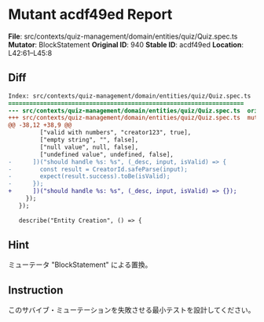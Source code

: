 # Mutant acdf49ed Report

**File**: src/contexts/quiz-management/domain/entities/quiz/Quiz.spec.ts
**Mutator**: BlockStatement
**Original ID**: 940
**Stable ID**: acdf49ed
**Location**: L42:61–L45:8

## Diff

```diff
Index: src/contexts/quiz-management/domain/entities/quiz/Quiz.spec.ts
===================================================================
--- src/contexts/quiz-management/domain/entities/quiz/Quiz.spec.ts	original
+++ src/contexts/quiz-management/domain/entities/quiz/Quiz.spec.ts	mutated #940
@@ -38,12 +38,9 @@
         ["valid with numbers", "creator123", true],
         ["empty string", "", false],
         ["null value", null, false],
         ["undefined value", undefined, false],
-      ])("should handle %s: %s", (_desc, input, isValid) => {
-        const result = CreatorId.safeParse(input);
-        expect(result.success).toBe(isValid);
-      });
+      ])("should handle %s: %s", (_desc, input, isValid) => {});
     });
   });
 
   describe("Entity Creation", () => {
```

## Hint

ミューテータ "BlockStatement" による置換。

## Instruction

このサバイブ・ミューテーションを失敗させる最小テストを設計してください。
